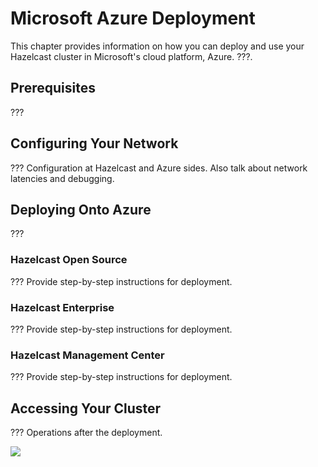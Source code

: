 

# Microsoft Azure Deployment

This chapter provides information on how you can deploy and use your Hazelcast cluster in Microsoft's cloud platform, Azure. ???.


## Prerequisites

???

## Configuring Your Network

??? Configuration at Hazelcast and Azure sides. Also talk about network latencies and debugging.

## Deploying Onto Azure

???

### Hazelcast Open Source

??? Provide step-by-step instructions for deployment.

### Hazelcast Enterprise

??? Provide step-by-step instructions for deployment.

### Hazelcast Management Center

??? Provide step-by-step instructions for deployment.

## Accessing Your Cluster

??? Operations after the deployment.

![](images/???.png)
